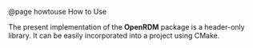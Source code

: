 @page howtouse How to Use

The present implementation of the <b>OpenRDM</b> package is a header-only library. It can be easily
incorporated into a project using CMake.
